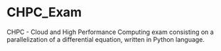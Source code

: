# CHPC_Exam
CHPC - Cloud and High Performance Computing exam consisting on a parallelization of a differential equation, written in Python language. 
